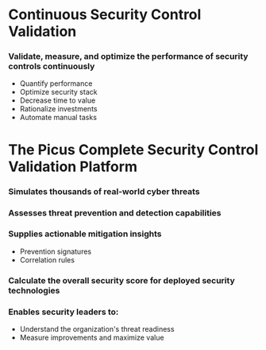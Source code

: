 # Continuous Security Control Validation
### Validate, measure, and optimize the performance of security controls continuously
  - Quantify performance
  - Optimize security stack
  - Decrease time to value
  - Rationalize investments
  - Automate manual tasks

# The Picus Complete Security Control Validation Platform
### Simulates thousands of real-world cyber threats
### Assesses threat prevention and detection capabilities
### Supplies actionable mitigation insights
  - Prevention signatures
  - Correlation rules

### Calculate the overall security score for deployed security technologies
### Enables security leaders to:
  - Understand the organization's threat readiness
  - Measure improvements and maximize value

